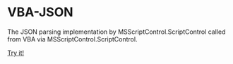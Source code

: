 # VBA-JSON

The JSON parsing implementation by MSScriptControl.ScriptControl called from VBA via MSScriptControl.ScriptControl.

[Try it!](https://raw.githubusercontent.com/jshirota/VBA-JSON/master/Examples.xlsm)
